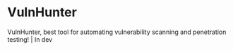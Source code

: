 # VulnHunter
VulnHunter, best tool for automating vulnerability scanning and penetration testing! | In dev
